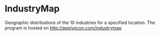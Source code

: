 # IndustryMap
Geographic distributions of the 10 industries for a specified location. 
The program is hosted on http://applyecon.com/industrymap

